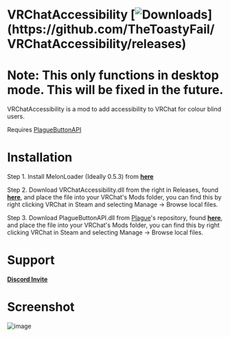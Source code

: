# VRChatAccessibility [![Downloads](https://img.shields.io/github/downloads/TheToastyFail/VRChatAccessibility/total?color=magenta&label=Downloads:)](https://github.com/TheToastyFail/VRChatAccessibility/releases)

# Note: This only functions in desktop mode. This will be fixed in the future.

VRChatAccessibility is a mod to add accessibility to VRChat for colour blind users.

Requires [PlagueButtonAPI](https://github.com/PlagueVRC/PlagueButtonAPI)

# Installation

Step 1. Install MelonLoader (Ideally 0.5.3) from [__**here**__](https://github.com/LavaGang/MelonLoader/releases/download/v0.5.3/MelonLoader.Installer.exe)

Step 2. Download VRChatAccessibility.dll from the right in Releases, found [__**here**__](https://github.com/TheToastyFail/VRChatAccessibility/releases), and place the file into your VRChat's Mods folder, you can find this by right clicking VRChat in Steam and selecting Manage -> Browse local files.

Step 3. Download PlagueButtonAPI.dll from [Plague](https://github.com/PlagueVRC)'s repository, found [__**here**__](https://github.com/PlagueVRC/PlagueButtonAPI/releases), and place the file into your VRChat's Mods folder, you can find this by right clicking VRChat in Steam and selecting Manage -> Browse local files.

# Support

[__**Discord Invite**__](https://discord.gg/3yh3nHbJvc)

# Screenshot

![image](https://user-images.githubusercontent.com/61669414/167517856-4de7b4d1-920f-46e5-96a0-3c21ee7ae24e.png)
